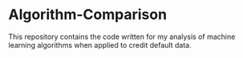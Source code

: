 # Algorithm-Comparison
This repository contains the code written for my analysis of machine learning algorithms when applied to credit default data.

